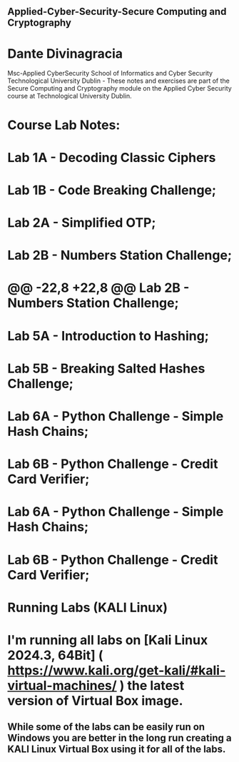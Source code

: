 ## Applied-Cyber-Security-Secure Computing and Cryptography

# Dante Divinagracia
Msc-Applied CyberSecurity
School of Informatics and Cyber Security
Technological University Dublin -
These notes and exercises are part of the Secure Computing and Cryptography module on the Applied Cyber Security course at Technological University Dublin.

# Course Lab Notes:
# Lab 1A - Decoding Classic Ciphers                                                      
# Lab 1B - Code Breaking Challenge;
# Lab 2A - Simplified OTP;
# Lab 2B - Numbers Station Challenge;

# @@ -22,8 +22,8 @@ Lab 2B - Numbers Station Challenge;
# Lab 5A - Introduction to Hashing;
# Lab 5B - Breaking Salted Hashes Challenge;

# Lab 6A - Python Challenge - Simple Hash Chains;
# Lab 6B - Python Challenge - Credit Card Verifier;
# Lab 6A - Python Challenge - Simple Hash Chains;
# Lab 6B - Python Challenge - Credit Card Verifier;

# Running Labs (KALI Linux) #
# I'm running all labs on  [Kali Linux 2024.3, 64Bit] ( https://www.kali.org/get-kali/#kali-virtual-machines/ ) the latest version of Virtual Box image. 
## While some of the labs can be easily run on Windows you are better in the long run creating a KALI Linux Virtual Box using it for all of the labs.

